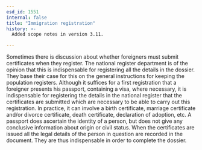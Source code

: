 ```yaml
---
esd_id: 1551
internal: false
title: "Immigration registration"
history: >-
  Added scope notes in version 3.11.

---
```


Sometimes there is discussion about whether foreigners must submit certificates when they register. The national register department is of the opinion that this is indispensable for registering all the details in the dossier. They base their case for this on the general instructions for keeping the population registers. Although it suffices for a first registration that a foreigner presents his passport, containing a visa, where necessary, it is indispensable for registering the details in the national register that the certificates are submitted which are necessary to be able to carry out this registration. In practice, it can involve a birth certificate, marriage certificate and/or divorce certificate, death certificate, declaration of adoption, etc.  A passport does ascertain the identity of a person, but does not give any conclusive information about origin or civil status.  When the certificates are issued all the legal details of the person in question are recorded in the document. They are thus indispensable in order to complete the dossier.

